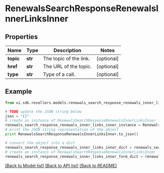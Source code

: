 # RenewalsSearchResponseRenewalsInnerLinksInner


## Properties

Name | Type | Description | Notes
------------ | ------------- | ------------- | -------------
**topic** | **str** | The topic of the link. | [optional] 
**href** | **str** | The URL of the topic. | [optional] 
**type** | **str** | Type of a call. | [optional] 

## Example

```python
from xi.sdk.resellers.models.renewals_search_response_renewals_inner_links_inner import RenewalsSearchResponseRenewalsInnerLinksInner

# TODO update the JSON string below
json = "{}"
# create an instance of RenewalsSearchResponseRenewalsInnerLinksInner from a JSON string
renewals_search_response_renewals_inner_links_inner_instance = RenewalsSearchResponseRenewalsInnerLinksInner.from_json(json)
# print the JSON string representation of the object
print RenewalsSearchResponseRenewalsInnerLinksInner.to_json()

# convert the object into a dict
renewals_search_response_renewals_inner_links_inner_dict = renewals_search_response_renewals_inner_links_inner_instance.to_dict()
# create an instance of RenewalsSearchResponseRenewalsInnerLinksInner from a dict
renewals_search_response_renewals_inner_links_inner_form_dict = renewals_search_response_renewals_inner_links_inner.from_dict(renewals_search_response_renewals_inner_links_inner_dict)
```
[[Back to Model list]](../README.md#documentation-for-models) [[Back to API list]](../README.md#documentation-for-api-endpoints) [[Back to README]](../README.md)


